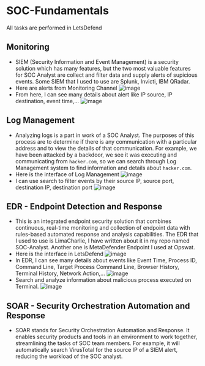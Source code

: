 # SOC-Fundamentals
All tasks are performed in LetsDefend

## Monitoring
- SIEM (Security Information and Event Management) is a security solution which has many features, but the two most valuable features for SOC Analyst are collect and filter data and supply alerts of supicious events. Some SIEM that I used to use are Splunk, Invicti, IBM QRadar.
- Here are alerts from Monitoring Channel
![image](https://github.com/buiduchoang24/SOC-Fundamentals/assets/166605385/3013f8fe-4655-4d70-ad17-abd4177c5113)
- From here, I can see many details about alert like IP source, IP destination, event time,...
![image](https://github.com/buiduchoang24/SOC-Fundamentals/assets/166605385/4a73e6f0-b9b7-4691-a0bf-52166cf3e507)

## Log Management
- Analyzing logs is a part in work of a SOC Analyst. The purposes of this process are to determine if there is any communication with a particular address and to view the details of that communication. For example, we have been attacked by a backdoor, we see it was executing and communicating from ```hacker.com```, so we can search through Log Management system to find information and details about ```hacker.com```.
- Here is the interface of Log Management
![image](https://github.com/buiduchoang24/SOC-Fundamentals/assets/166605385/566b83b4-9237-4730-b197-d8f13e394647)
- I can use search to filter events by their source IP, source port, destination IP, destination port
![image](https://github.com/buiduchoang24/SOC-Fundamentals/assets/166605385/b98f57e0-13a1-4e05-9af6-9a61e39463ff)

## EDR - Endpoint Detection and Response
- This is an integrated endpoint security solution that combines continuous, real-time monitoring and collection of endpoint data with rules-based automated response and analysis capabilities. The EDR that I used to use is LimaCharlie, I have written about it in my repo named SOC-Analyst. Another one is MetaDefender Endpoint I used at Opswat.
- Here is the interface in LetsDefend
![image](https://github.com/buiduchoang24/SOC-Fundamentals/assets/166605385/0a26e53a-66a6-4848-9506-293b020cc95e)
- In EDR, I can see many details about events like Event Time, Process ID, Command Line, Target Process Command Line, Browser History, Terminal History, Network Action,...
![image](https://github.com/buiduchoang24/SOC-Fundamentals/assets/166605385/8d22c098-2aa8-461d-83b3-f1ead048f502)
- Search and analyze information about malicious process executed on Terminal.
![image](https://github.com/buiduchoang24/SOC-Fundamentals/assets/166605385/38cd026b-0cc9-420e-b066-3ed13aed1aa0)


## SOAR - Security Orchestration Automation and Response
- SOAR stands for Security Orchestration Automation and Response. It enables security products and tools in an environment to work together, streamlining the tasks of SOC team members. For example, it will automatically search VirusTotal for the source IP of a SIEM alert, reducing the workload of the SOC analyst.





